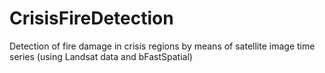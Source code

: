 # CrisisFireDetection
Detection of fire damage in crisis regions by means of satellite image time series (using Landsat data and bFastSpatial)
